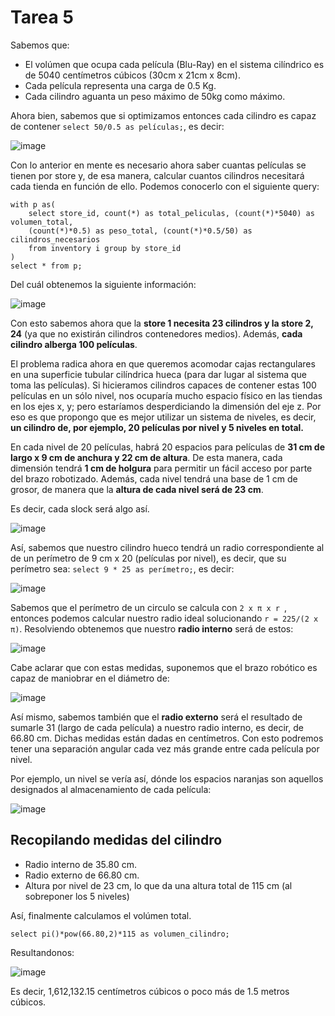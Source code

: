 # Tarea 5 

Sabemos que:
- El volúmen que ocupa cada película (Blu-Ray) en el sistema cilíndrico es de 5040 centímetros cúbicos (30cm x 21cm x 8cm).
- Cada película representa una carga de 0.5 Kg.
- Cada cilindro aguanta un peso máximo de 50kg como máximo.

Ahora bien, sabemos que si optimizamos entonces cada cilindro es capaz de contener 
`select 50/0.5 as películas;`, es decir:

![image](https://user-images.githubusercontent.com/101894380/171522145-2d958671-fdd0-4a00-8ca2-50e708ff1e83.png)

Con lo anterior en mente es necesario ahora saber cuantas películas se tienen por store y, de esa manera, 
calcular cuantos cilindros necesitará cada tienda en función de ello. Podemos conocerlo con el siguiente query:

```
with p as(
	select store_id, count(*) as total_peliculas, (count(*)*5040) as volumen_total,
	(count(*)*0.5) as peso_total, (count(*)*0.5/50) as cilindros_necesarios
	from inventory i group by store_id
)
select * from p;
```

Del cuál obtenemos la siguiente información:

![image](https://user-images.githubusercontent.com/101894380/171522485-e767b354-4204-48c8-9818-b8744d27962b.png)

Con esto sabemos ahora que la **store 1 necesita 23 cilindros y la store 2, 24** (ya que no existirán cilindros contenedores medios). Además, **cada cilindro alberga 100 películas**.

El problema radica ahora en que queremos acomodar cajas rectangulares en una superficie tubular cilíndrica hueca (para dar lugar al sistema que toma las películas).
Si hicieramos cilindros capaces de contener estas 100 películas en un sólo nivel, nos ocuparía mucho espacio físico en las tiendas en los ejes x, y; pero estaríamos desperdiciando la dimensión del eje z. Por eso es que propongo que es mejor utilizar un sistema de niveles, es decir, **un cilindro de, por ejemplo, 20 películas por nivel y 5 niveles en total.**

En cada nivel de 20 películas, habrá 20 espacios para películas de **31 cm de largo x 9 cm de anchura y 22 cm de altura**. De esta manera, cada dimensión tendrá **1 cm de holgura** para permitir un fácil acceso por parte del brazo robotizado. Además, cada nivel tendrá una base de 1 cm de grosor, de manera que la **altura de cada nivel será de 23 cm**.

Es decir, cada slock será algo así.

![image](https://user-images.githubusercontent.com/101894380/171524382-18245d3a-6f93-4340-91f5-1f973a76ca80.png)

Así, sabemos que nuestro cilindro hueco tendrá un radio correspondiente al de un perímetro de 9 cm x 20 (películas por nivel), es decir, que su perímetro sea: `select 9 * 25 as perímetro;`, es decir:

![image](https://user-images.githubusercontent.com/101894380/171525543-354c5485-748b-47ee-89f0-87dbc4f9ba1e.png)

Sabemos que el perímetro de un circulo se calcula con `2 x π x r `, entonces podemos calcular nuestro radio ideal solucionando `r = 225/(2 x π)`. Resolviendo obtenemos que nuestro **radio interno** será de estos:

![image](https://user-images.githubusercontent.com/101894380/171526079-f27e745d-1964-4509-824a-8b373b920691.png)

Cabe aclarar que con estas medidas, suponemos que el brazo robótico es capaz de maniobrar en el diámetro de:

![image](https://user-images.githubusercontent.com/101894380/171526252-88aa1169-a27e-4ebd-8a61-9b35dbc9c071.png)

Así mismo, sabemos también que el **radio externo** será el resultado de sumarle 31 (largo de cada película) a nuestro radio interno, es decir, de 66.80 cm. 
Dichas medidas están dadas en centímetros. Con esto podremos tener una separación angular cada vez más grande entre cada película por nivel.

Por ejemplo, un nivel se vería así, dónde los espacios naranjas son aquellos designados al almacenamiento de cada película:

![image](https://user-images.githubusercontent.com/101894380/171529386-1f4a7bc5-d2d7-4ebe-a1fd-4a3cfdf788dd.png)


## Recopilando medidas del cilindro

- Radio interno de 35.80 cm.
- Radio externo de 66.80 cm.
- Altura por nivel de 23 cm, lo que da una altura total de 115 cm (al sobreponer los 5 niveles)

Así, finalmente calculamos el volúmen total.

`select pi()*pow(66.80,2)*115 as volumen_cilindro;`

Resultandonos:

![image](https://user-images.githubusercontent.com/101894380/171528064-08f755c7-16a4-420d-8fbd-4b6eb2021b58.png)

Es decir, 1,612,132.15 centímetros cúbicos o poco más de 1.5 metros cúbicos.




